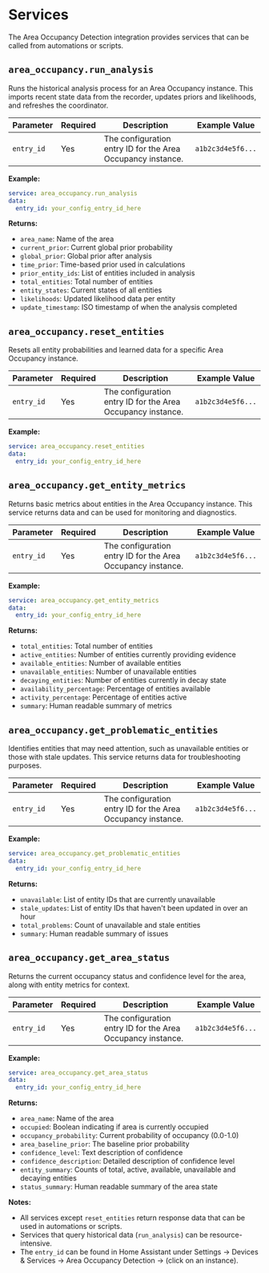 # Services
The Area Occupancy Detection integration provides services that can be called from automations or scripts.

## `area_occupancy.run_analysis`

Runs the historical analysis process for an Area Occupancy instance. This imports recent state data from the recorder, updates priors and likelihoods, and refreshes the coordinator.

| Parameter | Required | Description | Example Value |
|-----------|---------|-------------|---------------|
| `entry_id` | Yes | The configuration entry ID for the Area Occupancy instance. | `a1b2c3d4e5f6...` |

**Example:**
```yaml
service: area_occupancy.run_analysis
data:
  entry_id: your_config_entry_id_here
```

**Returns:**
- `area_name`: Name of the area
- `current_prior`: Current global prior probability
- `global_prior`: Global prior after analysis
- `time_prior`: Time-based prior used in calculations
- `prior_entity_ids`: List of entities included in analysis
- `total_entities`: Total number of entities
- `entity_states`: Current states of all entities
- `likelihoods`: Updated likelihood data per entity
- `update_timestamp`: ISO timestamp of when the analysis completed

## `area_occupancy.reset_entities`

Resets all entity probabilities and learned data for a specific Area Occupancy instance.

| Parameter | Required | Description | Example Value |
|-----------|---------|-------------|---------------|
| `entry_id` | Yes | The configuration entry ID for the Area Occupancy instance. | `a1b2c3d4e5f6...` |

**Example:**
```yaml
service: area_occupancy.reset_entities
data:
  entry_id: your_config_entry_id_here
```

## `area_occupancy.get_entity_metrics`

Returns basic metrics about entities in the Area Occupancy instance. This service returns data and can be used for monitoring and diagnostics.

| Parameter | Required | Description | Example Value |
|-----------|---------|-------------|---------------|
| `entry_id` | Yes | The configuration entry ID for the Area Occupancy instance. | `a1b2c3d4e5f6...` |

**Example:**
```yaml
service: area_occupancy.get_entity_metrics
data:
  entry_id: your_config_entry_id_here
```

**Returns:**
- `total_entities`: Total number of entities
- `active_entities`: Number of entities currently providing evidence
- `available_entities`: Number of available entities
- `unavailable_entities`: Number of unavailable entities
- `decaying_entities`: Number of entities currently in decay state
- `availability_percentage`: Percentage of entities available
- `activity_percentage`: Percentage of entities active
- `summary`: Human readable summary of metrics

## `area_occupancy.get_problematic_entities`

Identifies entities that may need attention, such as unavailable entities or those with stale updates. This service returns data for troubleshooting purposes.

| Parameter | Required | Description | Example Value |
|-----------|---------|-------------|---------------|
| `entry_id` | Yes | The configuration entry ID for the Area Occupancy instance. | `a1b2c3d4e5f6...` |

**Example:**
```yaml
service: area_occupancy.get_problematic_entities
data:
  entry_id: your_config_entry_id_here
```

**Returns:**
- `unavailable`: List of entity IDs that are currently unavailable
- `stale_updates`: List of entity IDs that haven't been updated in over an hour
- `total_problems`: Count of unavailable and stale entities
- `summary`: Human readable summary of issues

## `area_occupancy.get_area_status`

Returns the current occupancy status and confidence level for the area, along with entity metrics for context.

| Parameter | Required | Description | Example Value |
|-----------|---------|-------------|---------------|
| `entry_id` | Yes | The configuration entry ID for the Area Occupancy instance. | `a1b2c3d4e5f6...` |

**Example:**
```yaml
service: area_occupancy.get_area_status
data:
  entry_id: your_config_entry_id_here
```

**Returns:**
- `area_name`: Name of the area
- `occupied`: Boolean indicating if area is currently occupied
- `occupancy_probability`: Current probability of occupancy (0.0-1.0)
- `area_baseline_prior`: The baseline prior probability
- `confidence_level`: Text description of confidence
- `confidence_description`: Detailed description of confidence level
- `entity_summary`: Counts of total, active, available, unavailable and decaying entities
- `status_summary`: Human readable summary of the area state

**Notes:**
- All services except `reset_entities` return response data that can be used in automations or scripts.
- Services that query historical data (`run_analysis`) can be resource-intensive.
- The `entry_id` can be found in Home Assistant under Settings → Devices & Services → Area Occupancy Detection → (click on an instance).
